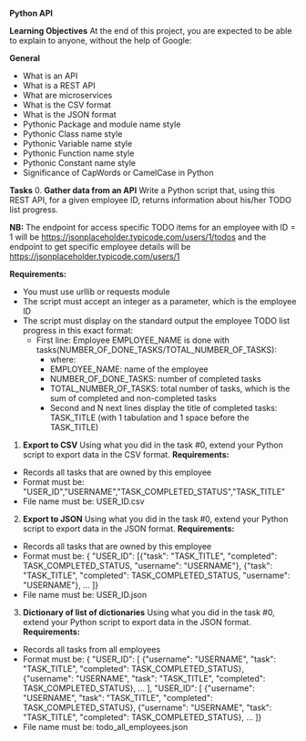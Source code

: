 **Python API**

**Learning Objectives**
At the end of this project, you are expected to be able to explain to anyone, without the help of Google:

**General**
- 	What is an API
-	What is a REST API
-	What are microservices
-	What is the CSV format
-	What is the JSON format
-	Pythonic Package and module name style
-	Pythonic Class name style
-	Pythonic Variable name style
-	Pythonic Function name style
-	Pythonic Constant name style
-	Significance of CapWords or CamelCase in Python

**Tasks**
0.	**Gather data from an API**
Write a Python script that, using this REST API, for a given employee ID, returns information about his/her TODO list progress.

**NB:** The endpoint for access specific TODO items for an employee with ID = 1 will be https://jsonplaceholder.typicode.com/users/1/todos and the endpoint to get specific employee details will be https://jsonplaceholder.typicode.com/users/1

**Requirements:**
-	You must use urllib or requests module
-	The script must accept an integer as a parameter, which is the employee ID
-	The script must display on the standard output the employee TODO list progress in this exact format:
	-	First line: Employee EMPLOYEE_NAME is done with tasks(NUMBER_OF_DONE_TASKS/TOTAL_NUMBER_OF_TASKS):
		-	where:
		-	EMPLOYEE_NAME: name of the employee
		-	NUMBER_OF_DONE_TASKS: number of completed tasks
		-	TOTAL_NUMBER_OF_TASKS: total number of tasks, which is the sum of completed and non-completed tasks
		-	Second and N next lines display the title of completed tasks: TASK_TITLE (with 1 tabulation and 1 space before the TASK_TITLE)

1. **Export to CSV**
Using what you did in the task #0, extend your Python script to export data in the CSV format.
**Requirements:**
-	Records all tasks that are owned by this employee
-	Format must be: "USER_ID","USERNAME","TASK_COMPLETED_STATUS","TASK_TITLE"
-	File name must be: USER_ID.csv

2. **Export to JSON**
Using what you did in the task #0, extend your Python script to export data in the JSON format.
**Requirements:**
-	Records all tasks that are owned by this employee
-	Format must be: { "USER_ID": [{"task": "TASK_TITLE", "completed": TASK_COMPLETED_STATUS, "username": "USERNAME"}, {"task": "TASK_TITLE", "completed": TASK_COMPLETED_STATUS, "username": "USERNAME"}, ... ]}
-	File name must be: USER_ID.json

3. **Dictionary of list of dictionaries**
Using what you did in the task #0, extend your Python script to export data in the JSON format.
**Requirements:**
-	Records all tasks from all employees
-	Format must be: { "USER_ID": [ {"username": "USERNAME", "task": "TASK_TITLE", "completed": TASK_COMPLETED_STATUS}, {"username": "USERNAME", "task": "TASK_TITLE", "completed": TASK_COMPLETED_STATUS}, ... ], "USER_ID": [ {"username": "USERNAME", "task": "TASK_TITLE", "completed": TASK_COMPLETED_STATUS}, {"username": "USERNAME", "task": "TASK_TITLE", "completed": TASK_COMPLETED_STATUS}, ... ]}
-	File name must be: todo_all_employees.json


